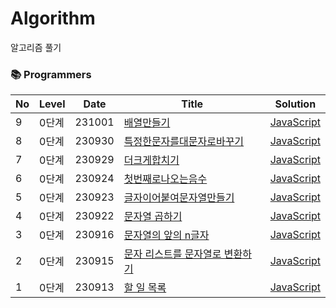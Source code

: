 # Algorithm
알고리즘 풀기

### 📚 Programmers

| No  | Level                  | Date   | Title                                                                                           | Solution                                                                                                                                                                                                                                        |
| --- | ---------------------- | ------ | ----------------------------------------------------------------------------------------------- | ----------------------------------------------------------------------------------------------------------------------------------------------------------------------------------------------------------------------------------------------- |
| 9   | 0단계            | 231001 | [배열만들기](https://school.programmers.co.kr/learn/courses/30/lessons/181901) | [JavaScript](https://github.com/ssso-pro1/Algorithm/blob/main/programmers/0%EB%8B%A8%EA%B3%84/%EB%B0%B0%EC%97%B4%EB%A7%8C%EB%93%A4%EA%B8%B0.js) 
| 8   | 0단계            | 230930 | [특정한문자를대문자로바꾸기](https://school.programmers.co.kr/learn/courses/30/lessons/181873) | [JavaScript](https://github.com/ssso-pro1/Algorithm/blob/main/programmers/0%EB%8B%A8%EA%B3%84/%ED%8A%B9%EC%A0%95%ED%95%9C%EB%AC%B8%EC%9E%90%EB%A5%BC%EB%8C%80%EB%AC%B8%EC%9E%90%EB%A1%9C%EB%B0%94%EA%BE%B8%EA%B8%B0.js) 
| 7   | 0단계            | 230929 | [더크게합치기](https://school.programmers.co.kr/learn/courses/30/lessons/181939) | [JavaScript](https://github.com/ssso-pro1/Algorithm/blob/main/programmers/0%EB%8B%A8%EA%B3%84/%EB%8D%94%ED%81%AC%EA%B2%8C%ED%95%A9%EC%B9%98%EA%B8%B0.js) 
| 6   | 0단계            | 230924 | [첫번째로나오는음수](https://school.programmers.co.kr/learn/courses/30/lessons/181896) | [JavaScript](https://github.com/ssso-pro1/Algorithm/blob/main/programmers/0%EB%8B%A8%EA%B3%84/%EC%B2%AB%20%EB%B2%88%EC%A7%B8%EB%A1%9C%20%EB%82%98%EC%98%A4%EB%8A%94%20%EC%9D%8C%EC%88%98.js) 
| 5   | 0단계            | 230923 | [글자이어붙여문자열만들기](https://school.programmers.co.kr/learn/courses/30/lessons/181915) | [JavaScript](https://github.com/ssso-pro1/Algorithm/blob/main/programmers/0%EB%8B%A8%EA%B3%84/%EA%B8%80%EC%9E%90%EC%9D%B4%EC%96%B4%EB%B6%99%EC%97%AC%EB%AC%B8%EC%9E%90%EC%97%B4%EB%A7%8C%EB%93%A4%EA%B8%B0.js) 
| 4   | 0단계            | 230922 | [문자열 곱하기](https://school.programmers.co.kr/learn/courses/30/lessons/181940) | [JavaScript](https://github.com/ssso-pro1/Algorithm/blob/main/programmers/0%EB%8B%A8%EA%B3%84/%EB%AC%B8%EC%9E%90%EC%97%B4%EA%B3%B1%ED%95%98%EA%B8%B0.js) 
| 3   | 0단계            | 230916 | [문자열의 앞의 n글자](https://school.programmers.co.kr/learn/courses/30/lessons/181907) | [JavaScript](https://github.com/ssso-pro1/Algorithm/blob/main/programmers/0%EB%8B%A8%EA%B3%84/%EB%AC%B8%EC%9E%90%EC%97%B4%EC%9D%98%20%EC%95%9E%EC%9D%98%20n%EA%B8%80%EC%9E%90.js) 
| 2   | 0단계            | 230915 | [문자 리스트를 문자열로 변환하기](https://school.programmers.co.kr/learn/courses/30/lessons/181941) | [JavaScript](https://github.com/ssso-pro1/Algorithm/blob/main/programmers/0%EB%8B%A8%EA%B3%84/%EB%AC%B8%EC%9E%90%20%EB%A6%AC%EC%8A%A4%ED%8A%B8%EB%A5%BC%20%EB%AC%B8%EC%9E%90%EC%97%B4%EB%A1%9C%20%EB%B3%80%ED%99%98%ED%95%98%EA%B8%B0.js)       
| 1   | 0단계            | 230913 | [할 일 목록](https://school.programmers.co.kr/learn/courses/30/lessons/181885?language=javascript]) | [JavaScript](https://github.com/ssso-pro1/Algorithm/blob/main/programmers/0%EB%8B%A8%EA%B3%84/%ED%95%A0%EC%9D%BC%EB%AA%A9%EB%A1%9D.js)                                                                                                                                                                                                                                    
